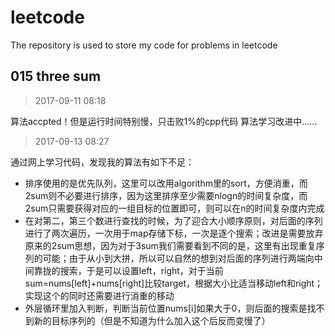 # leetcode
The repository is used to store my code for problems in leetcode

## 015 three sum
> 2017-09-11 08:18

算法accpted！但是运行时间特别慢，只击败1%的cpp代码
算法学习改进中......

> 2017-09-13 08:27

通过网上学习代码，发现我的算法有如下不足：
- 排序使用的是优先队列，这里可以改用algorithm里的sort，方便消重，而2sum则不必要进行排序，因为这里排序至少需要nlogn的时间复杂度，而2sum只需要获得对应的一组目标的位置即可，则可以在n的时间复杂度内完成
- 在对第二，第三个数进行查找的时候，为了迎合大小顺序原则，对后面的序列进行了两次遍历，一次用于map存储下标，一次是逐个搜索；改进是需要放弃原来的2sum思想，因为对于3sum我们需要看到不同的是，这里有出现重复序列的可能；由于从小到大拼，所以可以自然的想到对后面的序列进行两端向中间靠拢的搜索，于是可以设置left，right，对于当前sum=nums[left]+nums[right]比较target，根据大小比适当移动left和right；实现这个的同时还需要进行消重的移动
- 外层循环里加入判断，判断当前位置nums[i]如果大于0，则后面的搜索是找不到新的目标序列的（但是不知道为什么加入这个后反而变慢了）
